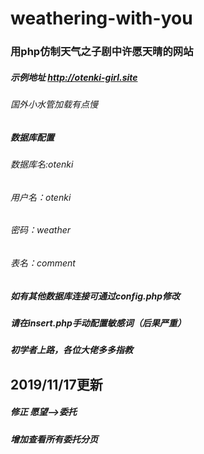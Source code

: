 # weathering-with-you
### 用php仿制天气之子剧中许愿天晴的网站
##### 示例地址 http://otenki-girl.site
###### 国外小水管加载有点慢
##### 数据库配置
###### 数据库名:otenki
###### 用户名：otenki
###### 密码：weather
###### 表名：comment
##### 如有其他数据库连接可通过config.php修改
##### 请在insert.php手动配置敏感词（后果严重）
##### 初学者上路，各位大佬多多指教
## 2019/11/17更新
##### 修正 愿望-->委托
##### 增加查看所有委托分页
